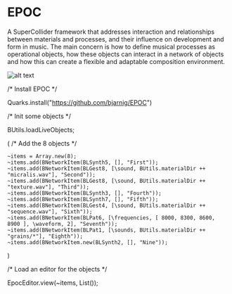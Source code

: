 # EPOC
A SuperCollider framework that addresses interaction and relationships between materials and processes, and their influence on development and form in music. The main concern is how to define musical processes as operational objects, how these objects can interact in a network of objects and how this can create a flexible and adaptable composition environment.

![alt text](https://bjarnig.s3.eu-central-1.amazonaws.com/images/epoc1.png)

/* Install EPOC */

Quarks.install("https://github.com/bjarnig/EPOC")


/* Init some objects */

BUtils.loadLiveObjects;

(
     /* Add the 8 objects */

	~items = Array.new(8);
	~items.add(BNetworkItem(BLSynth5, [], "First"));
	~items.add(BNetworkItem(BLGest8, [\sound, BUtils.materialDir ++ "micralis.wav"], "Second"));
	~items.add(BNetworkItem(BLGest8, [\sound, BUtils.materialDir ++ "texture.wav"], "Third"));
	~items.add(BNetworkItem(BLSynth3, [], "Fourth"));
	~items.add(BNetworkItem(BLSynth7, [], "Fifth"));
	~items.add(BNetworkItem(BLGest4, [\sound, BUtils.materialDir ++ "sequence.wav"], "Sixth"));
	~items.add(BNetworkItem(BLPat6, [\frequencies, [ 8000, 8300, 8600, 8900 ], \waveform, 2], "Seventh"));
	~items.add(BNetworkItem(BLPat1, [\sounds, BUtils.materialDir ++ "grains/*"], "Eighth"));
	~items.add(BNetworkItem.new(BLSynth2, [], "Nine"));
)

/* Load an editor for the objects */

EpocEditor.view(~items, List());
